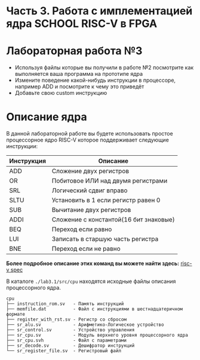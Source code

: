# Часть 3. Работа с имплементацией ядра SCHOOL RISC-V в FPGA
# Лабораторная работа №3
- Используя файлы которые вы получили в работе №2 посмотрите как выполняется ваша программа на прототипе ядра
- Измените поведение какой-нибудь инструкции в процессоре, например ADD и посмотрите к чему это приведёт
- Добавьте свою custom инструкцию

# Описание ядра
В данной лабораторной работе вы будете использовать простое процессорное ядро RISC-V которое поддерживает следующие инструкции:

| Инструкция | Описание                               |
|------------|----------------------------------------|
| ADD        | Сложение двух регистров                |
| OR         | Побитовое ИЛИ над двумя регистрами     |
| SRL        | Логический сдвиг вправо                |
| SLTU       | Установить в 1 если регистр равен 0    |
| SUB        | Вычитание двух регистров               |
| ADDI       | Сложение с константой(16 бит знаковые) |
| BEQ        | Переход если равно                     |
| LUI        | Записать в старшую часть регистра      |
| BNE        | Переход если не равно                  |


**Более подробное описание этих команд вы можете найти здесь:**
[risc-v spec](./doc/riscv-isa-volume-1.pdf)

В каталоге ```./lab3.1/src/cpu``` находятся исходные файлы описания процессорного ядра.
```
cpu
├── instruction_rom.sv   - Память инструкций
├── memfile.dat          - Файл с инструкциями в шестнадцатеричном формате
├── register_with_rst.sv - Регистр со сбросом
├── sr_alu.sv            - Арифметико-Логическое устройство
├── sr_control.sv        - Устройство управления
├── sr_cpu.sv            - Модуль верхнего уровня процессорного ядра
├── sr_cpu.svh           - Файл с параметрами
├── sr_decode.sv         - Дешифратор инструкций
└── sr_register_file.sv  - Регистровый файл
```